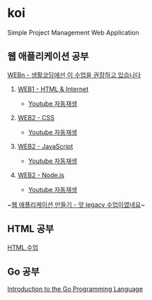 # koi
Simple Project Management Web Application


## 웹 애플리케이션 공부

[WEBn - 생활코딩에선 이 수업을 권장하고 있습니다](https://opentutorials.org/course/3083)

1. [WEB1 - HTML & Internet](https://opentutorials.org/course/3084)
    - [Youtube 자동재생](https://www.youtube.com/playlist?list=PLuHgQVnccGMDZP7FJ_ZsUrdCGH68ppvPb)

1. [WEB2 - CSS](https://opentutorials.org/course/3086)
    - [Youtube 자동재생](https://www.youtube.com/playlist?list=PLuHgQVnccGMAnWgUYiAW2cTzSBywFO75B)

1. [WEB2 - JavaScript](https://opentutorials.org/course/3085)
    - [Youtube 자동재생](https://www.youtube.com/playlist?list=PLuHgQVnccGMBB348PWRN0fREzYcYgFybf)
    
1. [WEB2 - Node.js](https://opentutorials.org/course/3332)
    - [Youtube 자동재생](https://www.youtube.com/playlist?list=PLuHgQVnccGMA9QQX5wqj6ThK7t2tsGxjm)

~[웹 애플리케이션 만들기 - 앗 legacy 수업이였네요](https://opentutorials.org/course/1688)~


## HTML 공부
[HTML 수업](https://opentutorials.org/module/1892)

## Go 공부

[Introduction to the Go Programming Language](https://pythonprogramming.net/go/introduction-go-language-programming-tutorial/)

